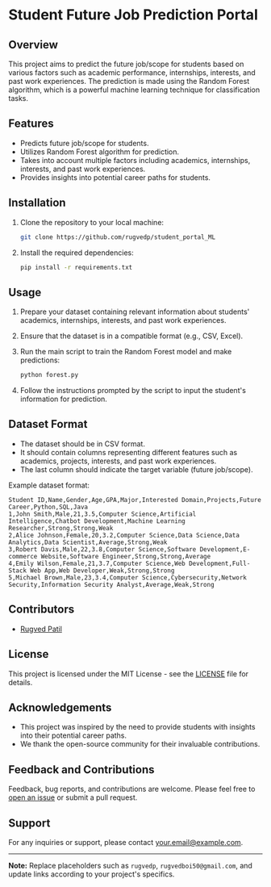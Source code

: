 # Student Future Job Prediction Portal

## Overview
This project aims to predict the future job/scope for students based on various factors such as academic performance, internships, interests, and past work experiences. The prediction is made using the Random Forest algorithm, which is a powerful machine learning technique for classification tasks.

## Features
- Predicts future job/scope for students.
- Utilizes Random Forest algorithm for prediction.
- Takes into account multiple factors including academics, internships, interests, and past work experiences.
- Provides insights into potential career paths for students.

## Installation
1. Clone the repository to your local machine:

    ```bash
    git clone https://github.com/rugvedp/student_portal_ML
    ```

2. Install the required dependencies:

    ```bash
    pip install -r requirements.txt
    ```

## Usage
1. Prepare your dataset containing relevant information about students' academics, internships, interests, and past work experiences.

2. Ensure that the dataset is in a compatible format (e.g., CSV, Excel).

3. Run the main script to train the Random Forest model and make predictions:

    ```bash
    python forest.py 
    ```

4. Follow the instructions prompted by the script to input the student's information for prediction.

## Dataset Format
- The dataset should be in CSV format.
- It should contain columns representing different features such as academics, projects, interests, and past work experiences.
- The last column should indicate the target variable (future job/scope).

Example dataset format:
```
Student ID,Name,Gender,Age,GPA,Major,Interested Domain,Projects,Future Career,Python,SQL,Java
1,John Smith,Male,21,3.5,Computer Science,Artificial Intelligence,Chatbot Development,Machine Learning Researcher,Strong,Strong,Weak
2,Alice Johnson,Female,20,3.2,Computer Science,Data Science,Data Analytics,Data Scientist,Average,Strong,Weak
3,Robert Davis,Male,22,3.8,Computer Science,Software Development,E-commerce Website,Software Engineer,Strong,Strong,Average
4,Emily Wilson,Female,21,3.7,Computer Science,Web Development,Full-Stack Web App,Web Developer,Weak,Strong,Strong
5,Michael Brown,Male,23,3.4,Computer Science,Cybersecurity,Network Security,Information Security Analyst,Average,Weak,Strong
```

## Contributors
- [Rugved Patil](https://github.com/rugvedp)

## License
This project is licensed under the MIT License - see the [LICENSE](LICENSE) file for details.

## Acknowledgements
- This project was inspired by the need to provide students with insights into their potential career paths.
- We thank the open-source community for their invaluable contributions.
  
## Feedback and Contributions
Feedback, bug reports, and contributions are welcome. Please feel free to [open an issue](https://github.com/rugvedp/student_portal_ML/issues) or submit a pull request.

## Support
For any inquiries or support, please contact [your.email@example.com](mailto:rugvedboi50@gmail.com).

---

**Note:** Replace placeholders such as `rugvedp`, `rugvedboi50@gmail.com`, and update links according to your project's specifics.
